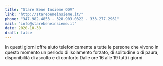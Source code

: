 ```yaml
---
title: "Stare Bene Insieme ODV"
link: "http://starebeneinsieme.it/"
phone: "347.982.4853 - 328.903.0322 - 333.277.2961"
mail: "info@starebeneinsieme.it"
date: 2020-10-30
draft: false
---
```


In questi giorni offre aiuto telefonicamente a tutte le persone che vivono in questo momento un periodo di isolamento forzato, di solitudine o di paura, disponibilità di ascolto e di conforto
Dalle ore 16 alle 19 tutti i giorni